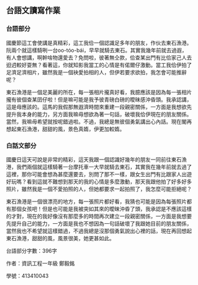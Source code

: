 <!DOCTYPE html>
<html>
    <head>
        <meta charset="utf-8">
        <title>台語文讀寫作業413410043</title>
    </head>
    <body>
        <h2>台語文讀寫作業</h2>
        <h3><strong>台語部分</strong></h3>
        <p>國慶節這工會使講是真精彩，這工我佮一個認識足多年的朋友，作伙去東石漁港。阮兩个就這樣騎咧一台oo-tóo-bái，早早就騎去東石。其實我幾年前就去過遐，有人會想講，啊幹啥物還愛去？免問啦，彼著無仝款，佮查某出門有比佮家己人去𨑨迌較好耍無？看著這，你就知影我當工的心情是有偌爾仔激動。當工我佮伊拍了足濟足濟相片，雖然我是一個袂愛拍相的人，但伊若要求欲拍，我怎會可能推辭呢？</p>
        <p>東石漁港是一個足美麗的所在，每一張相片攏真好看，我臆應該是因為每一張相片攏有彼個查某囝仔啦！但是嘛可能是我予彼青磅白磅的曖昧感沖昏頭。我承認講，這是毋應該的。這馬的我假那無遐濟時間來重建一段親密關係，一方面是我想欲先提升我本身的能力，另方面我嘛毋想欲為著一句話，破壞我佮伊現在的朋友關係。當然，我嘛毋希望就按呢錯過啦。不過，我總是無彼個勇氣講出心內話。現在閣再想起東石漁港，甜甜的風，景色真媠，伊更加較媠。</p>
        <h3><strong>白話文部分</strong></h3>
        <p>國慶日這天可說是非常的精彩，這天我跟一個認識好幾年的朋友一同前往東石漁港，我們兩個就這樣騎著一台摩托車一大早就騎去東石，其實我在幾年前就去過了這裡，那你可能會想為甚麼還要去，別問了那不一樣，跟女生出門有比跟家人出遊好玩嗎？看到這就不難想到那天的我的心情是多麼激動，那天我跟他拍了好多好多照片，雖然我是一個不愛拍照的人，但她都要求一起拍照了，我怎麼可能拒絕呢？</p>
        <p>東石漁港是一個很漂亮的地方，每一張照片都好看，我猜也可能是因為每張照片都有那個女孩吧！但是也可能是我被突如其來的曖昧沖昏了頭，我承認是不應該這樣的才對，現在的我好像沒有那麼多的時間再次建立一段親密關係，一方面是我想要先提升自己的能力，一方面是我也不想因為一句話破壞了我跟她目前的朋友關係，當然我也不希望就這樣錯過，不過我總是沒那個勇氣說出心裡的話，現在再回想起東石漁港，甜甜的風，風景很美，她更甚如此。</p>
        <p>台語部分字數：396字</p>
        <p>作者：資訊工程一年級 鄭毅銘</p>
        <p>學號：413410043</p>
    </body>
</html>
